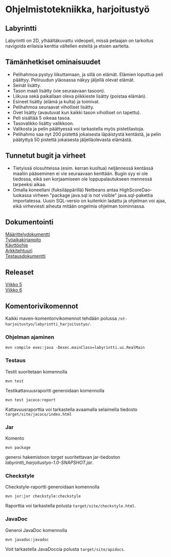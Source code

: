 # Ohjelmistotekniikka, harjoitustyö
## Labyrintti  
Labyrintti on 2D, ylhäältäkuvattu videopeli, missä pelaajan on tarkoitus navigoida erilaisia kenttia vältellen esteitä ja
etsien aarteita.
## Tämänhetkiset ominaisuudet
- Pelihahmoa pystyy liikuttamaan, ja sillä on elämät. Elämien loputtua peli päättyy. Peliruudun yläosassa näkyy jäljellä olevat elämät. 
- Seinät lisätty. 
- Tason maali lisätty (vie seuraavaan tasoon). 
- Liikuva sekä paikallaan oleva piikkieste lisätty (poistaa elämän). 
- Esineet lisätty (elämä ja kulta) ja toimivat. 
- Pelihahmoa seuraavat viholliset lisätty. 
- Ovet lisätty (avautuvat kun kaikki tason viholliset on tapettu).  
- Peli sisältää 5 oikeaa tasoa. 
- Tasovalikko lisätty valikkoon. 
- Valikosta ja pelin päättyessä voi tarkastella myös pistetilastoja. 
- Pelihahmo saa nyt 200 pistettä jokaisesta läpäistystä kentästä, ja pelin päätyttyä 50 pistettä jokaisesta jäljelläolevasta elämästä.  
## Tunnetut bugit ja virheet
- Tietyissä olosuhteissa (esim. kerran kuoltua) neljännessä kentässä maaliin pääseminen ei vie seuraavaan kenttään. Bugin syy ei ole tiedossa, eikä sen korjaamiseen ole loppupalautukseen mennessä tarpeeksi aikaa.  
- Omalla koneellani (fuksiläppärillä) Netbeans antaa HighScoreDao-luokassa virheen "package java.sql is not visible" java.sql-pakettia importatessa. Uusin SQL-versio on kuitenkin ladattu ja ohjelman voi ajaa, eikä virheviesti aiheuta mitään ongelmia ohjelman toiminnassa.
## Dokumentointi
[Määrittelydokumentti](https://github.com/ikpa/ot-harjoitustyo/blob/master/dokumentointi/maarittelydokumentti.md)  
[Työaikakirjanpito](https://github.com/ikpa/ot-harjoitustyo/blob/master/dokumentointi/tyoaikakirjanpito.md)  
[Käyttöohje](https://github.com/ikpa/ot-harjoitustyo/blob/master/dokumentointi/kayttoohje.md)  
[Arkkitehtuuri](https://github.com/ikpa/ot-harjoitustyo/blob/master/dokumentointi/arkitehtuuri.md)  
[Testausdokumentti](https://github.com/ikpa/ot-harjoitustyo/blob/master/dokumentointi/testausdokumentti.md)
## Releaset
[Viikko 5](https://github.com/ikpa/ot-harjoitustyo/releases/tag/v1.0)  
[Viikko 6](https://github.com/ikpa/ot-harjoitustyo/releases/tag/v2.0)
## Komentorivikomennot
Kaikki maven-komentorivikomennot tehdään polussa `/ot-harjoitustyo/labyrintti_harjoitustyo/`.
### Ohjelman ajaminen
`mvn compile exec:java -Dexec.mainClass=labyrintti.ui.RealMain`
### Testaus
Testit suoritetaan komennolla  

`mvn test`  

Testikattavuusraportti generoidaan komennolla  

`mvn test jacoco:report`  

Kattavuusraporttia voi tarkastella avaamalla selaimella tiedosto `target/site/jacoco/index.html`
### Jar
Komento  

`mvn package`  

generoi hakemistoon *target* suoritettavan jar-tiedoston *labyrintti_harjoitustyo-1.0-SNAPSHOT.jar*.
### Checkstyle
Checkstyle-raportti generoidaan komennolla  

`mvn jxr:jxr checkstyle:checkstyle`  

Raporttia voi tarkastella polusta `target/site/checkstyle.html`.

### JavaDoc
Generoi JavaDoc komennolla  

`mvn javadoc:javadoc`  

Voit tarkastella JavaDoccia polusta `target/site/apidocs`.
